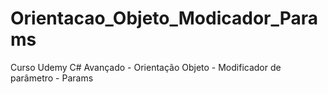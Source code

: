 # Orientacao_Objeto_Modicador_Params
Curso Udemy C# Avançado - Orientação Objeto - Modificador de parâmetro - Params
